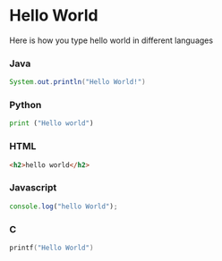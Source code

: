 # Hello World

Here is how you type hello world in different languages

### Java

```java
System.out.println("Hello World!")
```

### Python

```python
print ("Hello world")
```

### HTML

```html
<h2>hello world</h2>
```

### Javascript

```javascript
console.log("hello World");
```
### C

``` C
printf("Hello World")
```
